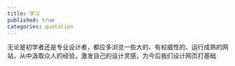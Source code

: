 ```yaml
---
title: 学习
published: true
categories: quotation
---
```


无论是初学者还是专业设计者，都应多浏览一些大的、有权威性的、运行成熟的网站，从中汲取众人的经验，激发自己的设计灵感，为今后我们设计网页打基础